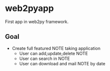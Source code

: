 web2pyapp
=========

First app in web2py framework.

Goal 
------
* Create full featured NOTE taking application
   * User can add,update,delete NOTE
   * User can search in NOTE
   * User can download and mail NOTE by date

